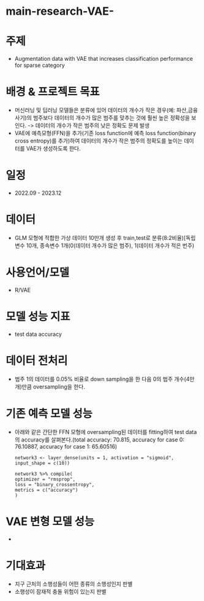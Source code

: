 # main-research-VAE-

# 주제
- Augmentation data with VAE that increases classification performance for sparse category 

# 배경 & 프로젝트 목표
- 머신러닝 및 딥러닝 모델들은 분류에 있어 데이터의 개수가 작은 경우(예: 파산,금융사기)의 범주보다 데이터의 개수가 많은 범주를 맞추는 것에 훨씬 높은 정확성을 보인다. -> 데이터의 개수가 작은 범주의 낮은 정확도 문제 발생
- VAE에 예측모형(FFN)을 추가(기존 loss function에 예측 loss function(binary cross entropy)를 추가)하여 데이터의 개수가 작은 범주의 정확도를 높이는 데이터를 VAE가 생성하도록 한다.

# 일정
- 2022.09 - 2023.12


# 데이터
- GLM 모형에 적합한 가상 데이터 10만개 생성 후 train,test로 분류(8:2비율)[독립변수 10개, 종속변수 1개(0(데이터 개수가 많은 범주), 1(데이터 개수가 적은 번주)

# 사용언어/모델
- R/VAE

# 모델 성능 지표
- test data accuracy

# 데이터 전처리
- 범주 1의 데이터를 0.05% 비율로 down sampling을 한 다음 0의 범주 개수(4만개)만큼 oversampling을 한다.

# 기존 예측 모델 성능
- 아래와 같은 간단한 FFN 모형에 oversampling된 데이터를 fitting하여 test data의 accuracy를 살펴본다.(total accuracy: 70.815, accuracy for case 0: 76.10887, accuracy for case 1: 65.60516)
  ```
  network3 <- layer_dense(units = 1, activation = "sigmoid", input_shape = c(10)) 

  network3 %>% compile(
  optimizer = "rmsprop",
  loss = "binary_crossentropy",
  metrics = c("accuracy")
  )

# VAE 변형 모델 성능
- 

  
  









# 기대효과
- 지구 근처의 소행성들이 어떤 종류의 소행성인지 판별
- 소행성이 잠재적 충돌 위험이 있는지 판별



